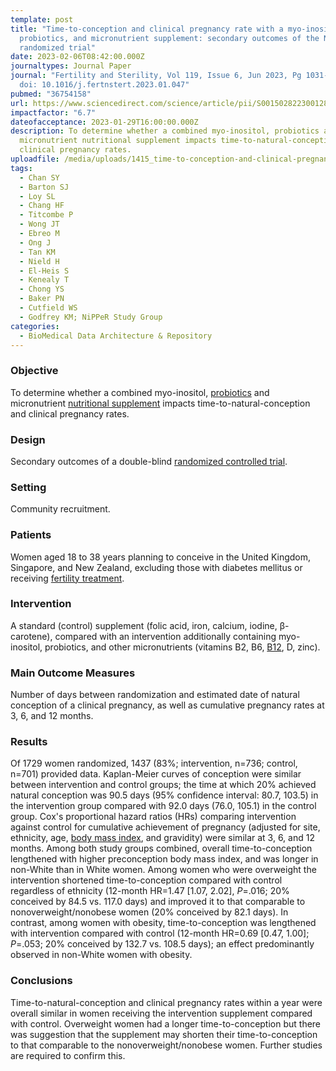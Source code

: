 ```yaml
---
template: post
title: "Time-to-conception and clinical pregnancy rate with a myo-inositol,
  probiotics, and micronutrient supplement: secondary outcomes of the NiPPeR
  randomized trial"
date: 2023-02-06T08:42:00.000Z
journaltypes: Journal Paper
journal: "Fertility and Sterility, Vol 119, Issue 6, Jun 2023, Pg 1031-1042,
  doi: 10.1016/j.fertnstert.2023.01.047"
pubmed: "36754158"
url: https://www.sciencedirect.com/science/article/pii/S0015028223001280
impactfactor: "6.7"
dateofacceptance: 2023-01-29T16:00:00.000Z
description: To determine whether a combined myo-inositol, probiotics and
  micronutrient nutritional supplement impacts time-to-natural-conception and
  clinical pregnancy rates.
uploadfile: /media/uploads/1415_time-to-conception-and-clinical-pregnancy.pdf
tags:
  - Chan SY
  - Barton SJ
  - Loy SL
  - Chang HF
  - Titcombe P
  - Wong JT
  - Ebreo M
  - Ong J
  - Tan KM
  - Nield H
  - El-Heis S
  - Kenealy T
  - Chong YS
  - Baker PN
  - Cutfield WS
  - Godfrey KM; NiPPeR Study Group
categories:
  - BioMedical Data Architecture & Repository
---
```

<!--StartFragment-->

### Objective

To determine whether a combined myo-inositol, [probiotics](https://www.sciencedirect.com/topics/medicine-and-dentistry/probiotic-agent "Learn more about probiotics from ScienceDirect's AI-generated Topic Pages") and micronutrient [nutritional supplement](https://www.sciencedirect.com/topics/medicine-and-dentistry/nutrition-supplement "Learn more about nutritional supplement from ScienceDirect's AI-generated Topic Pages") impacts time-to-natural-conception and clinical pregnancy rates.

### Design

Secondary outcomes of a double-blind [randomized controlled trial](https://www.sciencedirect.com/topics/medicine-and-dentistry/randomized-controlled-trial "Learn more about randomized controlled trial from ScienceDirect's AI-generated Topic Pages").

### Setting

Community recruitment.

### Patients

Women aged 18 to 38 years planning to conceive in the United Kingdom, Singapore, and New Zealand, excluding those with diabetes mellitus or receiving [fertility treatment](https://www.sciencedirect.com/topics/medicine-and-dentistry/assisted-reproductive-technology "Learn more about fertility treatment from ScienceDirect's AI-generated Topic Pages").

### Intervention

A standard (control) supplement (folic acid, iron, calcium, iodine, β-carotene), compared with an intervention additionally containing myo-inositol, probiotics, and other micronutrients (vitamins B2, B6, [B12](https://www.sciencedirect.com/topics/medicine-and-dentistry/cyanocobalamin "Learn more about B12 from ScienceDirect's AI-generated Topic Pages"), D, zinc).

### Main Outcome Measures

Number of days between randomization and estimated date of natural conception of a clinical pregnancy, as well as cumulative pregnancy rates at 3, 6, and 12 months.

### Results

Of 1729 women randomized, 1437 (83%; intervention, n=736; control, n=701) provided data. Kaplan-Meier curves of conception were similar between intervention and control groups; the time at which 20% achieved natural conception was 90.5 days (95% confidence interval: 80.7, 103.5) in the intervention group compared with 92.0 days (76.0, 105.1) in the control group. Cox's proportional hazard ratios (HRs) comparing intervention against control for cumulative achievement of pregnancy (adjusted for site, ethnicity, age, [body mass index](https://www.sciencedirect.com/topics/medicine-and-dentistry/body-mass-index "Learn more about body mass index from ScienceDirect's AI-generated Topic Pages"), and gravidity) were similar at 3, 6, and 12 months. Among both study groups combined, overall time-to-conception lengthened with higher preconception body mass index, and was longer in non-White than in White women. Among women who were overweight the intervention shortened time-to-conception compared with control regardless of ethnicity (12-month HR=1.47 \[1.07, 2.02], *P*=.016; 20% conceived by 84.5 vs. 117.0 days) and improved it to that comparable to nonoverweight/nonobese women (20% conceived by 82.1 days). In contrast, among women with obesity, time-to-conception was lengthened with intervention compared with control (12-month HR=0.69 \[0.47, 1.00]; *P*=.053; 20% conceived by 132.7 vs. 108.5 days); an effect predominantly observed in non-White women with obesity.

### Conclusions

Time-to-natural-conception and clinical pregnancy rates within a year were overall similar in women receiving the intervention supplement compared with control. Overweight women had a longer time-to-conception but there was suggestion that the supplement may shorten their time-to-conception to that comparable to the nonoverweight/nonobese women. Further studies are required to confirm this.

<!--EndFragment-->